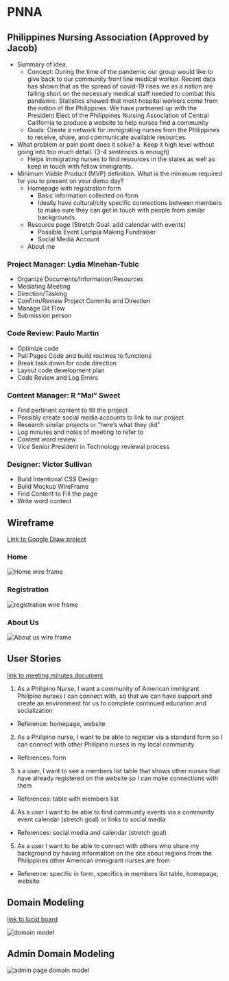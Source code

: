 # PNNA

## Philippines Nursing Association (Approved by Jacob)  
* Summary of idea.
  * Concept: During the time of the pandemic our group would like to give back to our community front line medical worker. Recent data has shown that as the spread of covid-19 rises we as a nation are falling short on the necessary medical staff needed to combat this pandemic. Statistics showed that most hospital workers come from the nation of the Philippines. We have partnered up with the President Elect of the Philippines Nursing Association of Central California to produce a website to help nurses find a community
  * Goals: Create a network for immigrating nurses from the Philippines to receive, share, and communicate available resources. 
* What problem or pain point does it solve? a. Keep it high level without going into too much detail. (3-4 sentences is enough)
  * Helps immigrating nurses to find resources in the states as well as keep in touch with fellow immigrants.
* Minimum Viable Product (MVP) definition. What is the minimum required for you to present on your demo day?
  * Homepage with registration form
    * Basic information collected on form
    * Ideally have cultural/city specific connections between members to make sure they can get in touch with people from similar backgrounds. 
  * Resource page (Stretch Goal: add calendar with events)
    * Possible Event Lumpia Making Fundraiser
    * Social Media Account
  * About me


### Project Manager:  Lydia Minehan-Tubic
* Organize Documents/Information/Resources
* Mediating Meeting
* Direction/Tasking
* Confirm/Review Project Commits and Direction
* Manage Git Flow
* Submission person
### Code Review: Paulo Martin
* Optimize code
* Pull Pages Code and build routines to functions
* Break task down for code direction
* Layout code development plan
* Code Review and Log Errors
### Content Manager: R “Mal” Sweet
* Find pertinent content to fill the project
* Possibly create social media accounts to link to our project
* Research similar projects or “here’s what they did”
* Log minutes and notes of meeting to refer to
* Content word review 
* Vice Senior President in Technology reviewal process
### Designer: Victor Sullivan
* Build Intentional CSS Design
* Build Mockup WireFrame
* Find Content to Fill the page
* Write word content

## Wireframe
[Link to Google Draw project](https://docs.google.com/drawings/d/1yFRRmyZPcDGFpp_OiTwjbe65fXddZAPjOWDR_phBDqQ/edit)

### Home

![Home wire frame](img/home.png)

### Registration

![registration wire frame](img/registration.png)

### About Us

![About us wire frame](img/about_us.png)

## User Stories
[link to meeting minutes document](https://docs.google.com/document/d/1TAA8ZmYki5M_oFUK_o9NOZUnQKBZGLTvyDg8M9N15M0/edit)
1. As a Philipino Nurse, I want a community of American immigrant Philipino nurses I can connect with, so that we can have support and create an environment for us to complete continued education and socialization
  * Reference: homepage, website
2. As a Philipino nurse, I want to be able to register via a standard form so I can connect with other Philipino nurses in my local community
  * References: form
3. s a user, I want to see a members list table that shows other nurses that have already registered on the website so I can make connections with them
  * References: table with members list
4. As a user I want to be able to find community events via a community event calendar (stretch goal) or links to social media
  * References: social media and calendar (stretch goal)
5. As a user I want to be able to connect with others who share my background by having information on the site about regions from the Philippines other American immigrant nurses are from 
  * Reference: specific in form, specifics in members list table, homepage, website

## Domain Modeling
[link to lucid board](https://lucid.app/lucidchart/47f885e8-173f-49c3-b82f-0579baa63eb9/edit?docId=47f885e8-173f-49c3-b82f-0579baa63eb9&shared=true&page=0_0#?folder_id=home&browser=icon)

![domain model](img/Domain_Model.png)

## Admin Domain Modeling

![admin page domain model](img/admin_domain.png)